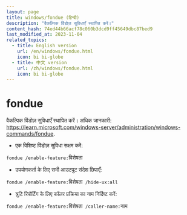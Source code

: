 ```yaml
---
layout: page
title: windows/fondue (हिन्दी)
description: "वैकल्पिक विंडोज़ सुविधाएँ स्थापित करें।"
content_hash: 74ed44b66acf78c060b3dcd9ff45649dbc87bed9
last_modified_at: 2023-11-04
related_topics:
  - title: English version
    url: /en/windows/fondue.html
    icon: bi bi-globe
  - title: 中文 version
    url: /zh/windows/fondue.html
    icon: bi bi-globe
---
```

# fondue

वैकल्पिक विंडोज़ सुविधाएँ स्थापित करें।
अधिक जानकारी: <https://learn.microsoft.com/windows-server/administration/windows-commands/fondue>.

- एक विशिष्ट विंडोज़ सुविधा सक्षम करें:

`fondue /enable-feature:`<span class="tldr-var badge badge-pill bg-dark-lm bg-white-dm text-white-lm text-dark-dm font-weight-bold">विशेषता</span>

- उपयोगकर्ता के लिए सभी आउटपुट संदेश छिपाएँ:

`fondue /enable-feature:`<span class="tldr-var badge badge-pill bg-dark-lm bg-white-dm text-white-lm text-dark-dm font-weight-bold">विशेषता</span>` /hide-ux:all`

- त्रुटि रिपोर्टिंग के लिए कॉलर प्रक्रिया का नाम निर्दिष्ट करें:

`fondue /enable-feature:`<span class="tldr-var badge badge-pill bg-dark-lm bg-white-dm text-white-lm text-dark-dm font-weight-bold">विशेषता</span>` /caller-name:`<span class="tldr-var badge badge-pill bg-dark-lm bg-white-dm text-white-lm text-dark-dm font-weight-bold">नाम</span>
